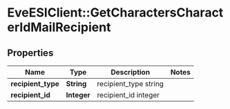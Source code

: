 # EveESIClient::GetCharactersCharacterIdMailRecipient

## Properties
Name | Type | Description | Notes
------------ | ------------- | ------------- | -------------
**recipient_type** | **String** | recipient_type string | 
**recipient_id** | **Integer** | recipient_id integer | 


